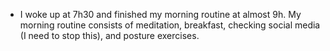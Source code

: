 - I woke up at 7h30 and finished my morning routine at almost 9h. My morning routine consists of meditation, breakfast, checking social media (I need to stop this), and posture exercises.
